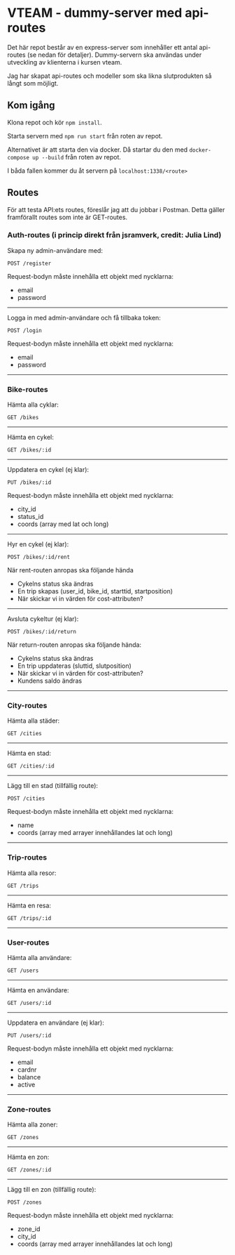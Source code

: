 # VTEAM - dummy-server med api-routes

Det här repot består av en express-server som innehåller ett antal api-routes (se nedan för detaljer).
Dummy-servern ska användas under utveckling av klienterna i kursen vteam.

Jag har skapat api-routes och modeller som ska likna slutprodukten så långt som möjligt.

## Kom igång
Klona repot och kör ```npm install```.

Starta servern med ```npm run start``` från roten av repot.

Alternativet är att starta den via docker. Då startar du den med ```docker-compose up --build``` från roten av repot.

I båda fallen kommer du åt servern på ```localhost:1338/<route>```

## Routes

För att testa API:ets routes, föreslår jag att du jobbar i Postman. Detta gäller framförallt routes som inte är GET-routes.

### Auth-routes (i princip direkt från jsramverk, credit: Julia Lind)

Skapa ny admin-användare med:
```
POST /register
```
Request-bodyn måste innehålla ett objekt med nycklarna:

* email
* password

________________________________________________________________

Logga in med admin-användare och få tillbaka token:
```
POST /login
```
Request-bodyn måste innehålla ett objekt med nycklarna:

* email
* password

________________________________________________________________

### Bike-routes

Hämta alla cyklar:
```
GET /bikes
```
________________________________________________________________

Hämta en cykel:
```
GET /bikes/:id
```
________________________________________________________________

Uppdatera en cykel (ej klar):
```
PUT /bikes/:id
```
Request-bodyn måste innehålla ett objekt med nycklarna:

* city_id
* status_id
* coords (array med lat och long)
________________________________________________________________

Hyr en cykel (ej klar):
```
POST /bikes/:id/rent
```

När rent-routen anropas ska följande hända
* Cykelns status ska ändras
* En trip skapas (user_id, bike_id, starttid, startposition)
* När skickar vi in värden för cost-attributen?

________________________________________________________________

Avsluta cykeltur (ej klar):
```
POST /bikes/:id/return
```

När return-routen anropas ska följande hända:
* Cykelns status ska ändras
* En trip uppdateras (sluttid, slutposition)
* När skickar vi in värden för cost-attributen?
* Kundens saldo ändras

________________________________________________________________

### City-routes

Hämta alla städer:
```
GET /cities
```
________________________________________________________________

Hämta en stad:
```
GET /cities/:id
```
________________________________________________________________

Lägg till en stad (tillfällig route):
```
POST /cities
```

Request-bodyn måste innehålla ett objekt med nycklarna:

* name
* coords (array med arrayer innehållandes lat och long)

________________________________________________________________

### Trip-routes

Hämta alla resor:
```
GET /trips
```
________________________________________________________________

Hämta en resa:
```
GET /trips/:id
```
________________________________________________________________

### User-routes

Hämta alla användare:
```
GET /users
```
________________________________________________________________

Hämta en användare:
```
GET /users/:id
```
________________________________________________________________

Uppdatera en användare (ej klar):
```
PUT /users/:id
```
Request-bodyn måste innehålla ett objekt med nycklarna:

* email
* cardnr
* balance
* active
________________________________________________________________

### Zone-routes

Hämta alla zoner:
```
GET /zones
```
________________________________________________________________

Hämta en zon:
```
GET /zones/:id
```
________________________________________________________________

Lägg till en zon (tillfällig route):
```
POST /zones
```

Request-bodyn måste innehålla ett objekt med nycklarna:

* zone_id
* city_id
* coords (array med arrayer innehållandes lat och long)
